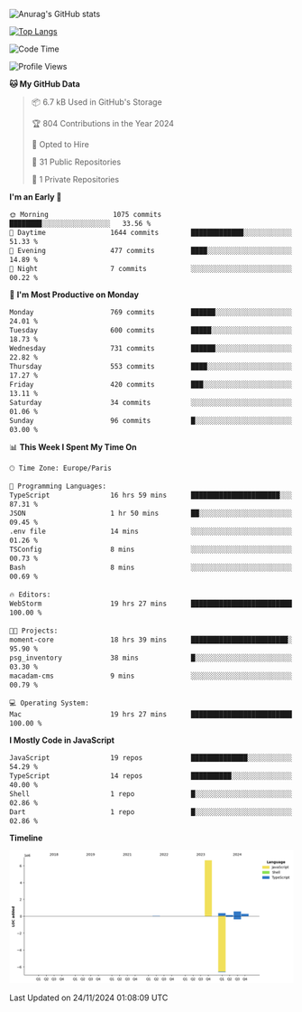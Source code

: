 ![Anurag's GitHub stats](https://github-readme-stats.vercel.app/api?username=sufiane&theme=dark&show_icons=true&count_private=true)


[![Top Langs](https://github-readme-stats.vercel.app/api/top-langs/?username=sufiane&layout=compact)](https://github.com/anuraghazra/github-readme-stats)

<!--START_SECTION:waka-->
![Code Time](http://img.shields.io/badge/Code%20Time-1%2C468%20hrs%2034%20mins-blue)

![Profile Views](http://img.shields.io/badge/Profile%20Views-0-blue)

**🐱 My GitHub Data** 

> 📦 6.7 kB Used in GitHub's Storage 
 > 
> 🏆 804 Contributions in the Year 2024
 > 
> 💼 Opted to Hire
 > 
> 📜 31 Public Repositories 
 > 
> 🔑 1 Private Repositories 
 > 
**I'm an Early 🐤** 

```text
🌞 Morning                1075 commits        ████████░░░░░░░░░░░░░░░░░   33.56 % 
🌆 Daytime                1644 commits        █████████████░░░░░░░░░░░░   51.33 % 
🌃 Evening                477 commits         ████░░░░░░░░░░░░░░░░░░░░░   14.89 % 
🌙 Night                  7 commits           ░░░░░░░░░░░░░░░░░░░░░░░░░   00.22 % 
```
📅 **I'm Most Productive on Monday** 

```text
Monday                   769 commits         ██████░░░░░░░░░░░░░░░░░░░   24.01 % 
Tuesday                  600 commits         █████░░░░░░░░░░░░░░░░░░░░   18.73 % 
Wednesday                731 commits         ██████░░░░░░░░░░░░░░░░░░░   22.82 % 
Thursday                 553 commits         ████░░░░░░░░░░░░░░░░░░░░░   17.27 % 
Friday                   420 commits         ███░░░░░░░░░░░░░░░░░░░░░░   13.11 % 
Saturday                 34 commits          ░░░░░░░░░░░░░░░░░░░░░░░░░   01.06 % 
Sunday                   96 commits          █░░░░░░░░░░░░░░░░░░░░░░░░   03.00 % 
```


📊 **This Week I Spent My Time On** 

```text
🕑︎ Time Zone: Europe/Paris

💬 Programming Languages: 
TypeScript               16 hrs 59 mins      ██████████████████████░░░   87.31 % 
JSON                     1 hr 50 mins        ██░░░░░░░░░░░░░░░░░░░░░░░   09.45 % 
.env file                14 mins             ░░░░░░░░░░░░░░░░░░░░░░░░░   01.26 % 
TSConfig                 8 mins              ░░░░░░░░░░░░░░░░░░░░░░░░░   00.73 % 
Bash                     8 mins              ░░░░░░░░░░░░░░░░░░░░░░░░░   00.69 % 

🔥 Editors: 
WebStorm                 19 hrs 27 mins      █████████████████████████   100.00 % 

🐱‍💻 Projects: 
moment-core              18 hrs 39 mins      ████████████████████████░   95.90 % 
psg_inventory            38 mins             █░░░░░░░░░░░░░░░░░░░░░░░░   03.30 % 
macadam-cms              9 mins              ░░░░░░░░░░░░░░░░░░░░░░░░░   00.79 % 

💻 Operating System: 
Mac                      19 hrs 27 mins      █████████████████████████   100.00 % 
```

**I Mostly Code in JavaScript** 

```text
JavaScript               19 repos            ██████████████░░░░░░░░░░░   54.29 % 
TypeScript               14 repos            ██████████░░░░░░░░░░░░░░░   40.00 % 
Shell                    1 repo              █░░░░░░░░░░░░░░░░░░░░░░░░   02.86 % 
Dart                     1 repo              █░░░░░░░░░░░░░░░░░░░░░░░░   02.86 % 
```



**Timeline**

![Lines of Code chart](https://raw.githubusercontent.com/Sufiane/Sufiane/main/assets/bar_graph.png)


 Last Updated on 24/11/2024 01:08:09 UTC
<!--END_SECTION:waka-->


<!--
**Sufiane/sufiane** is a ✨ _special_ ✨ repository because its `README.md` (this file) appears on your GitHub profile.

Here are some ideas to get you started:

- 🔭 I’m currently working on ...
- 🌱 I’m currently learning ...
- 👯 I’m looking to collaborate on ...
- 🤔 I’m looking for help with ...
- 💬 Ask me about ...
- 📫 How to reach me: ...
- 😄 Pronouns: ...
- ⚡ Fun fact: ...
-->
